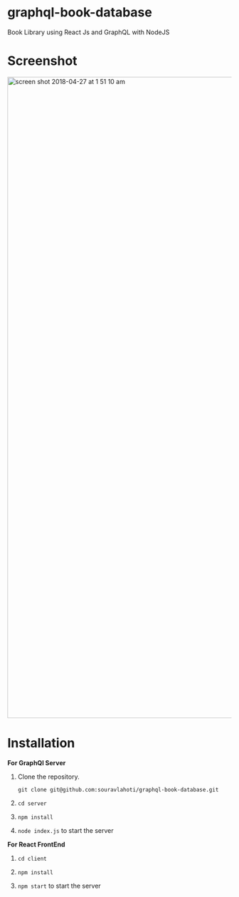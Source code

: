 # graphql-book-database
Book Library using React Js and GraphQL with NodeJS

# **Screenshot**

<img width="1440" alt="screen shot 2018-04-27 at 1 51 10 am" src="https://user-images.githubusercontent.com/26470411/39330279-baa11ed4-49be-11e8-8e8a-12a69db0cc12.png">


# **Installation**

**For GraphQl Server**

1. Clone the repository. 

   `git clone git@github.com:souravlahoti/graphql-book-database.git`

2. `cd server`

3. `npm install`

4. `node index.js` to start the server

**For React FrontEnd**

1. `cd client`

2. `npm install`

3. `npm start` to start the server


